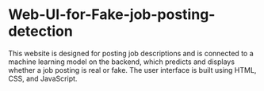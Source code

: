 # Web-UI-for-Fake-job-posting-detection
This website is designed for posting job descriptions and is connected to a machine learning model on the backend, which predicts and displays whether a job posting is real or fake. The user interface is built using HTML, CSS, and JavaScript.

